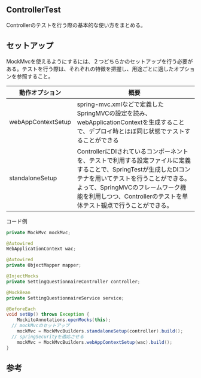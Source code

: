 ## ControllerTest

Controllerのテストを行う際の基本的な使い方をまとめる。

## セットアップ

MockMvcを使えるようにするには、２つどちらかのセットアップを行う必要がある。テストを行う際は、それぞれの特徴を把握し、用途ごとに適したオプションを参照すること。

動作オプション|概要
--|--
webAppContextSetup|spring-mvc.xmlなどで定義したSpringMVCの設定を読み、webApplicationContextを生成することで、デプロイ時とほぼ同じ状態でテストすることができる
standaloneSetup|ControllerにDIされているコンポーネントを、テストで利用する設定ファイルに定義することで、SpringTestが生成したDIコンテナを用いてテストを行うことができる。よって、SpringMVCのフレームワーク機能を利用しつつ、Controllerのテストを単体テスト観点で行うことができる。

コード例

```Java
private MockMvc mockMvc;

@Autowired
WebApplicationContext wac;

@Autowired
private ObjectMapper mapper;

@InjectMocks
private SettingQuestionnaireController controller;

@MockBean
private SettingQuestionnaireService service;

@BeforeEach
void setUp() throws Exception {
	MockitoAnnotations.openMocks(this);
  // mockMvcのセットアップ
	mockMvc = MockMvcBuilders.standaloneSetup(controller).build();
  // springSecurityを適応させる
	mockMvc = MockMvcBuilders.webAppContextSetup(wac).build();
}
```

## 参考


